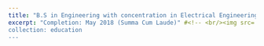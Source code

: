 ```yaml
---
title: "B.S in Engineering with concentration in Electrical Engineering (with Honors), B.S. in Physics(with Honors), Trinity College"
excerpt: "Completion: May 2018 (Summa Cum Laude)" #<!-- <br/><img src='/images/500x300.png'>" -->
collection: education
---
```

